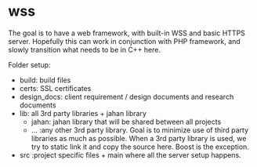 # wss
The goal is to have a web framework, with built-in WSS and basic HTTPS server. Hopefully this can work in conjunction with PHP framework, and slowly transition what needs to be in C++ here.

Folder setup:
- build: build files
- certs: SSL certificates
- design_docs: client requirement / design documents and research documents
- lib: all 3rd party libraries + jahan library
  * jahan: jahan library that will be shared between all projects
  * ... :any other 3rd party library. Goal is to minimize use of third party libraries as much as possible. When a 3rd party library is used, we try to static link it and copy the source here. Boost is the exception.
- src :project specific files + main where all the server setup happens.
